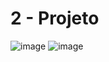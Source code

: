 # 2 - Projeto
![image](https://user-images.githubusercontent.com/100959980/160260402-08fd315d-8abe-4ccc-93f8-84ca3efe79c5.png)
![image](https://user-images.githubusercontent.com/100959980/160260418-54da4900-a6b4-4388-858b-07135b8c423a.png)
